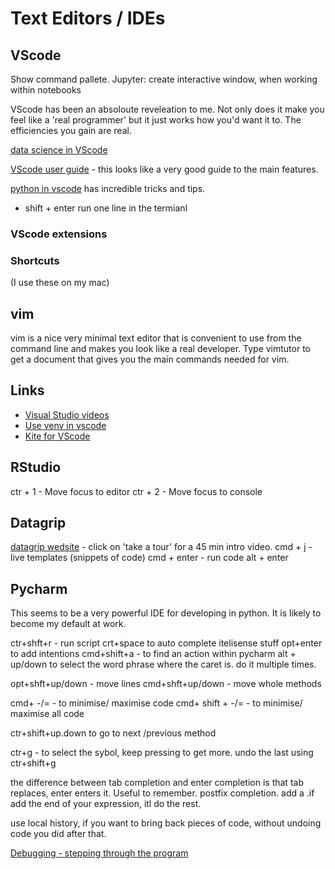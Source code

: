 # Text Editors / IDEs

## VScode
Show command pallete. Jupyter: create interactive window, when working within notebooks

VScode has been an absoloute reveleation to me. Not only does it make you feel like a 'real programmer' but it just works how you'd want it to. The efficiencies you gain are real. 

[data science in VScode](https://code.visualstudio.com/docs/datascience/overview)

[VScode user guide](https://code.visualstudio.com/docs/editor/codebasics) - this looks like a very good guide to the main features.

[python in vscode](https://code.visualstudio.com/docs/python/editing) has incredible tricks and tips. 

* shift + enter
run one line in the termianl

### VScode extensions

### Shortcuts
(I use these on my mac)


## vim
vim is a nice very minimal text editor that is convenient to use from the command line and makes you look like a real developer.
Type vimtutor to get a document that gives you the main commands needed for vim. 

## Links

* [Visual Studio videos](https://code.visualstudio.com/docs/introvideos/codeediting)
* [Use venv in vscode](https://code.visualstudio.com/docs/python/environments)
* [Kite for VScode](https://help.kite.com/article/69-using-the-vs-code-plugin)


## RStudio

ctr + 1 - Move focus to editor
ctr + 2 - Move focus to console

## Datagrip
[datagrip wedsite](https://www.jetbrains.com/datagrip/) - click on 'take a tour' for a 45 min intro video.
cmd + j - live templates (snippets of code)
cmd + enter - run code
alt + enter

## Pycharm
This seems to be a very powerful IDE for developing in python. It is likely to become my default at work.

ctr+shft+r - run script
crt+space to auto complete itelisense stuff
opt+enter to add intentions
cmd+shift+a - to find an action within pycharm
alt + up/down to select the word phrase where the caret is. do it multiple times. 

opt+shft+up/down - move lines
cmd+shft+up/down - move whole methods

cmd+ -/= - to minimise/ maximise code
cmd+ shift +  -/= - to minimise/ maximise all code

ctr+shift+up.down to go to next /previous method

ctr+g - to select the sybol, keep pressing to get more. undo the last using ctr+shift+g

the difference between tab completion and enter completion is that tab replaces, enter enters it. Useful to remember. 
postfix completion. add a .if add the end of your expression, itl do the rest. 

use local history, if you want to bring back pieces of code, without undoing code you did after that. 

[Debugging - stepping through the program](https://www.jetbrains.com/help/pycharm/stepping-through-the-program.html)